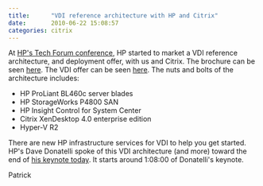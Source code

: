 ```yaml
---
title:      "VDI reference architecture with HP and Citrix"
date:       2010-06-22 15:08:57
categories: citrix
---
```

At [HP's Tech Forum conference](http://h30406.www3.hp.com/campaigns/2010/events/hptechforum/index.php "HP Tech Forum website"), HP started to market a VDI reference architecture, and deployment offer, with us and Citrix. The brochure can be seen [here](http://h20195.www2.hp.com/V2/GetPDF.aspx/4AA2-1061ENW.pdf "HP brochure on VDI ref architecture"). The VDI offer can be seen [here](http://www.citrixandmicrosoft.com/ "VDI offer site"). The nuts and bolts of the architecture includes: 

  * HP ProLiant BL460c server blades
  * HP StorageWorks P4800 SAN
  * HP Insight Control for System Center
  * Citrix XenDesktop 4.0 enterprise edition
  * Hyper-V R2

There are new HP infrastructure services for VDI to help you get started. HP's Dave Donatelli spoke of this VDI architecture (and more) toward the end of [his keynote today](http://h18004.www1.hp.com/products/solutions/whatsnew.html "HP Tech Forum keynote on June 22"). It starts around 1:08:00 of Donatelli's keynote. 

Patrick
